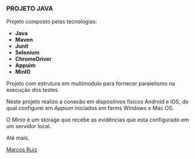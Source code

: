 ### PROJETO JAVA

Projeto composto pelas tecnologias:

* **Java** 
* **Maven**
* **Junit**
* **Selenium**
* **ChromeDriver**
* **Appuim**
* **MinIO**

Projeto com estrutura em multimodulo para fornecer paralelismo na execução dos testes. 

Neste projeto realizo a conexão em dispositivos físicos Android e iOS, do qual configurei em *Appium* iniciados em farms Windows e Mac OS.

O *Minio* é um storage que recebe as evidências que esta configurado em um servidor local. 

Até mais.

[Marcos Ruiz](mailto:marcosruiz.jt@gmail.com?subject=[GitHub]%20Projeto%20Java%20Multimodulo)
